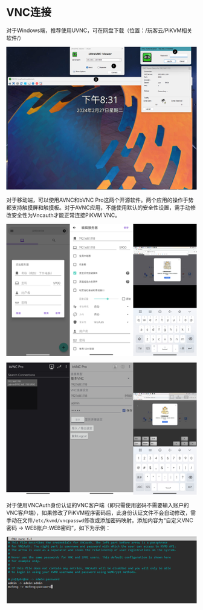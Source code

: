 # VNC连接

对于Windows端，推荐使用UVNC，可在网盘下载（位置：/玩客云/PiKVM相关软件/）

![img](./img/1717946873827-42.png)

对于移动端，可以使用AVNC和bVNC Pro这两个开源软件。两个应用的操作手势都支持触摸屏和触摸板。对于AVNC应用，不能使用默认的安全性设置，需手动修改安全性为Vncauth才能正常连接PiKVM VNC。

![img](./img/1717946871729-39.png)

![img](./img/1717946869599-36.png)

对于使用VNCAuth身份认证的VNC客户端（即只需使用密码不需要输入账户的VNC客户端），如果修改了PiKVM程序密码后，此身份认证文件不会自动修改，需手动在文件`/etc/kvmd/vncpasswd`修改或添加密码映射。添加内容为“自定义VNC密码 -> WEB账户:WEB密码”，如下为示例：

![img](./img/1717946094181-13.png)